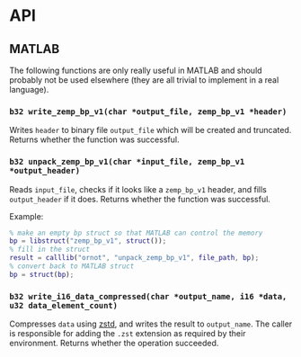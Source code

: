 # API

## MATLAB

The following functions are only really useful in MATLAB and
should probably not be used elsewhere (they are all trivial to
implement in a real language).

### `b32 write_zemp_bp_v1(char *output_file, zemp_bp_v1 *header)`

Writes `header` to binary file `output_file` which will be created
and truncated. Returns whether the function was successful.

### `b32 unpack_zemp_bp_v1(char *input_file, zemp_bp_v1 *output_header)`

Reads `input_file`, checks if it looks like a `zemp_bp_v1` header,
and fills `output_header` if it does. Returns whether the function
was successful.

Example:
```matlab
% make an empty bp struct so that MATLAB can control the memory
bp = libstruct("zemp_bp_v1", struct());
% fill in the struct
result = calllib("ornot", "unpack_zemp_bp_v1", file_path, bp);
% convert back to MATLAB struct
bp = struct(bp);
```

### `b32 write_i16_data_compressed(char *output_name, i16 *data, u32 data_element_count)`

Compresses `data` using [zstd][], and writes the result to
`output_name`. The caller is responsible for adding the `.zst`
extension as required by their environment. Returns whether the
operation succeeded.

[zstd]: https://facebook.github.io/zstd/
